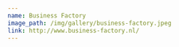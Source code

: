 ```yaml
---
name: Business Factory
image_path: /img/gallery/business-factory.jpeg
link: http://www.business-factory.nl/
---
```


